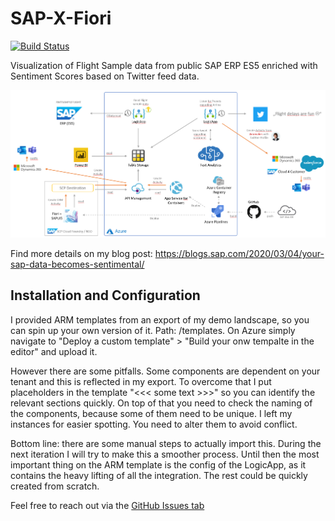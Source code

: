 # SAP-X-Fiori
[![Build Status](https://dev.azure.com/mukurtul/Project%20X/_apis/build/status/Project%20X-CI?branchName=master)](https://dev.azure.com/mukurtul/Project%20X/_build/latest?definitionId=6&branchName=master)

Visualization of Flight Sample data from public SAP ERP ES5 enriched with Sentiment Scores based on Twitter feed data.

![reference architecture](https://github.com/MartinPankraz/SAP-X-Fiori/blob/master/img/cognitive-SAP.png)

Find more details on my blog post: https://blogs.sap.com/2020/03/04/your-sap-data-becomes-sentimental/

## Installation and Configuration

I provided ARM templates from an export of my demo landscape, so you can spin up your own version of it. Path: /templates. On Azure simply navigate to "Deploy a custom template" > "Build your onw tempalte in the editor" and upload it.

However there are some pitfalls. Some components are dependent on your tenant and this is reflected in my export. To overcome that I put placeholders in the template "<<< some text >>>" so you can identify the relevant sections quickly.
On top of that you need to check the naming of the components, because some of them need to be unique. I left my instances for easier spotting. You need to alter them to avoid conflict.

Bottom line: there are some manual steps to actually import this. During the next iteration I will try to make this a smoother process. Until then the most important thing on the ARM template is the config of the LogicApp, as it contains the heavy lifting of all the integration. The rest could be quickly created from scratch.

Feel free to reach out via the [GitHub Issues tab](https://github.com/MartinPankraz/SAP-X-Fiori/issues)
